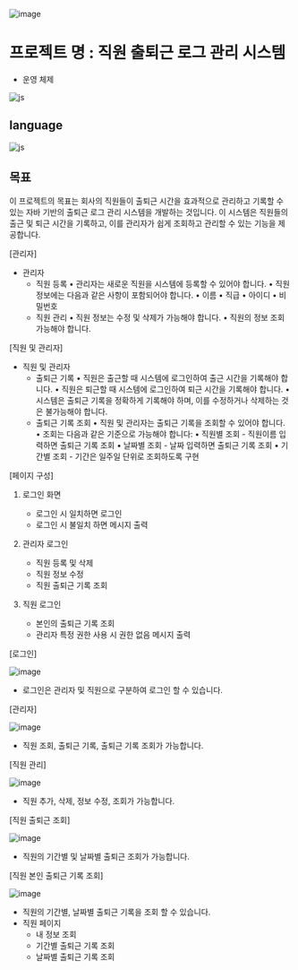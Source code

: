 ![image](https://github.com/user-attachments/assets/b5d01664-7fa1-4aa4-a3b2-cf52f45f8ac5)

# 프로젝트 명 : 직원 출퇴근 로그 관리 시스템


- 운영 체제

![js](https://img.shields.io/badge/Windows-0078D6?style=for-the-badge&logo=windows&logoColor=white)

## language

![js](https://img.shields.io/badge/Java-ED8B00?style=for-the-badge&logo=openjdk&logoColor=white)

## 목표
이 프로젝트의 목표는 회사의 직원들이 출퇴근 시간을 효과적으로 관리하고 
기록할 수 있는 자바 기반의 출퇴근 로그 관리 시스템을 개발하는 것입니다. 이 
시스템은 직원들의 출근 및 퇴근 시간을 기록하고, 이를 관리자가 쉽게 조회하고 
관리할 수 있는 기능을 제공합니다.

[관리자] 
- 관리자 
  - 직원 등록 
    • 관리자는 새로운 직원을 시스템에 등록할 수 있어야 합니다. 
    • 직원 정보에는 다음과 같은 사항이 포함되어야 합니다. 
    • 이름 
    • 직급 
    • 아이디 
    • 비밀번호 
  - 직원 관리 
    • 직원 정보는 수정 및 삭제가 가능해야 합니다. 
    • 직원의 정보 조회 가능해야 합니다. 
 
[직원 및 관리자] 
- 직원 및 관리자
  - 출퇴근 기록 
    • 직원은 출근할 때 시스템에 로그인하여 출근 시간을 기록해야 합니다. 
    • 직원은 퇴근할 때 시스템에 로그인하여 퇴근 시간을 기록해야 합니다. 
    • 시스템은 출퇴근 기록을 정확하게 기록해야 하며, 이를 수정하거나 삭제하는 것은 불가능해야 합니다. 
  - 출퇴근 기록 조회 
    • 직원 및 관리자는 출퇴근 기록을 조회할 수 있어야 합니다. 
    • 조회는 다음과 같은 기준으로 가능해야 합니다: 
    • 직원별 조회 - 직원이름 입력하면 출퇴근 기록 조회 
    • 날짜별 조회 - 날짜 입력하면 출퇴근 기록 조회 
    • 기간별 조회 - 기간은 일주일 단위로 조회하도록 구현

[페이지 구성] 
  1. 로그인 화면  
     - 로그인 시 일치하면 로그인 
     - 로그인 시 불일치 하면 메시지 출력 
 
  2. 관리자 로그인 
     - 직원 등록 및 삭제 
     - 직원 정보 수정 
     - 직원 출퇴근 기록 조회 
  3. 직원 로그인 
     - 본인의 출퇴근 기록 조회 
     - 관리자 특정 권한 사용 시 권한 없음 메시지 출력

[로그인]

![image](https://github.com/user-attachments/assets/7e3312cc-314c-4fed-a477-8ba65880ef52)

- 로그인은 관리자 및 직원으로 구분하여 로그인 할 수 있습니다.

[관리자]

![image](https://github.com/user-attachments/assets/a0e46302-5bd3-47c0-bbd1-34f0fbd9fe78)

- 직원 조회, 출퇴근 기록, 출퇴근 기록 조회가 가능합니다.

[직원 관리]

![image](https://github.com/user-attachments/assets/55f71ea0-a627-4d62-b47c-e1b11e03ee11)

- 직원 추가, 삭제, 정보 수정, 조회가 가능합니다.

[직원 출퇴근 조회]

![image](https://github.com/user-attachments/assets/1b2bd799-d520-4925-b392-7a50dce5fbd7)

- 직원의 기간별 및 날짜별 출퇴근 조회가 가능합니다.

[직원 본인 출퇴근 기록 조회]

![image](https://github.com/user-attachments/assets/3972517c-27b3-4bca-a33a-0855a881334c)

- 직원의 기간별, 날짜별 출퇴근 기록을 조회 할 수 있습니다.
- 직원 페이지
  - 내 정보 조회
  - 기간별 출퇴근 기록 조회
  - 날짜별 출퇴근 기록 조회

